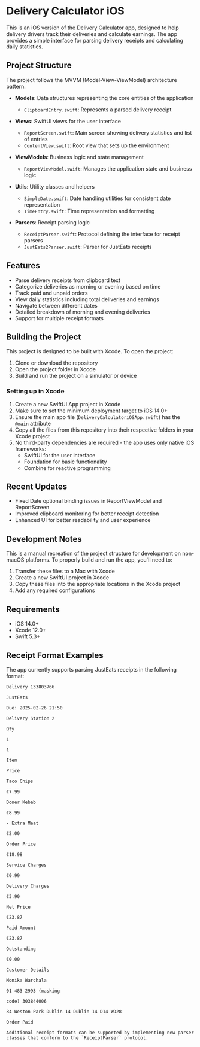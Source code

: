 # Delivery Calculator iOS

This is an iOS version of the Delivery Calculator app, designed to help delivery drivers track their deliveries and calculate earnings. The app provides a simple interface for parsing delivery receipts and calculating daily statistics.

## Project Structure

The project follows the MVVM (Model-View-ViewModel) architecture pattern:

- **Models**: Data structures representing the core entities of the application

  - `ClipboardEntry.swift`: Represents a parsed delivery receipt

- **Views**: SwiftUI views for the user interface

  - `ReportScreen.swift`: Main screen showing delivery statistics and list of entries
  - `ContentView.swift`: Root view that sets up the environment

- **ViewModels**: Business logic and state management

  - `ReportViewModel.swift`: Manages the application state and business logic

- **Utils**: Utility classes and helpers

  - `SimpleDate.swift`: Date handling utilities for consistent date representation
  - `TimeEntry.swift`: Time representation and formatting

- **Parsers**: Receipt parsing logic
  - `ReceiptParser.swift`: Protocol defining the interface for receipt parsers
  - `JustEats2Parser.swift`: Parser for JustEats receipts

## Features

- Parse delivery receipts from clipboard text
- Categorize deliveries as morning or evening based on time
- Track paid and unpaid orders
- View daily statistics including total deliveries and earnings
- Navigate between different dates
- Detailed breakdown of morning and evening deliveries
- Support for multiple receipt formats

## Building the Project

This project is designed to be built with Xcode. To open the project:

1. Clone or download the repository
2. Open the project folder in Xcode
3. Build and run the project on a simulator or device

### Setting up in Xcode

1. Create a new SwiftUI App project in Xcode
2. Make sure to set the minimum deployment target to iOS 14.0+
3. Ensure the main app file (`DeliveryCalculatoriOSApp.swift`) has the `@main` attribute
4. Copy all the files from this repository into their respective folders in your Xcode project
5. No third-party dependencies are required - the app uses only native iOS frameworks:
   - SwiftUI for the user interface
   - Foundation for basic functionality
   - Combine for reactive programming

## Recent Updates

- Fixed Date optional binding issues in ReportViewModel and ReportScreen
- Improved clipboard monitoring for better receipt detection
- Enhanced UI for better readability and user experience

## Development Notes

This is a manual recreation of the project structure for development on non-macOS platforms. To properly build and run the app, you'll need to:

1. Transfer these files to a Mac with Xcode
2. Create a new SwiftUI project in Xcode
3. Copy these files into the appropriate locations in the Xcode project
4. Add any required configurations

## Requirements

- iOS 14.0+
- Xcode 12.0+
- Swift 5.3+

## Receipt Format Examples

The app currently supports parsing JustEats receipts in the following format:

```
Delivery 133803766

JustEats

Due: 2025-02-26 21:50

Delivery Station 2

Qty

1

1

Item

Price

Taco Chips

€7.99

Doner Kebab

€8.99

- Extra Meat

€2.00

Order Price

€18.98

Service Charges

€0.99

Delivery Charges

€3.90

Net Price

€23.87

Paid Amount

€23.87

Outstanding

€0.00

Customer Details

Monika Warchala

01 483 2993 (masking

code) 303844006

84 Weston Park Dublin 14 Dublin 14 D14 WD28

Order Paid

Additional receipt formats can be supported by implementing new parser classes that conform to the `ReceiptParser` protocol.
```
